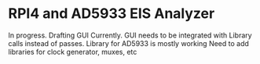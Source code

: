 # RPI4 and AD5933 EIS Analyzer
 In progress.  Drafting GUI Currently.
 GUI needs to be integrated with Library calls instead of passes.
 Library for AD5933 is mostly working
 Need to add libraries for clock generator, muxes, etc
